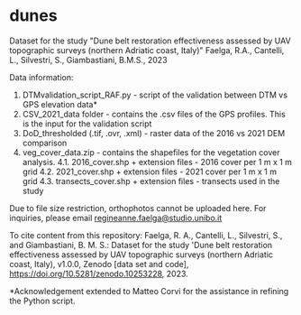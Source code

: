 # dunes
Dataset for the study "Dune belt restoration effectiveness assessed by UAV topographic surveys (northern Adriatic coast, Italy)"
Faelga, R.A., Cantelli, L., Silvestri, S., Giambastiani, B.M.S., 2023

Data information:
1. DTMvalidation_script_RAF.py - script of the validation between DTM vs GPS elevation data*
2. CSV_2021_data folder - contains the .csv files of the GPS profiles. This is the input for the validation script
3. DoD_thresholded (.tif, .ovr, .xml) - raster data of the 2016 vs 2021 DEM comparison
4. veg_cover_data.zip - contains the shapefiles for the vegetation cover analysis.
   4.1. 2016_cover.shp + extension files - 2016 cover per 1 m x 1 m grid
   4.2. 2021_cover.shp + extension files - 2021 cover per 1 m x 1 m grid
   4.3. transects_cover.shp + extension files - transects used in the study

Due to file size restriction, orthophotos cannot be uploaded here. For inquiries, please email regineanne.faelga@studio.unibo.it 

To cite content from this repository: Faelga, R. A., Cantelli, L., Silvestri, S., and Giambastiani, B. M. S.: Dataset for the study 'Dune belt restoration effectiveness assessed by UAV topographic surveys (northern Adriatic coast, Italy), v1.0.0, Zenodo [data set and code], https://doi.org/10.5281/zenodo.10253228, 2023.

*Acknowledgement extended to Matteo Corvi for the assistance in refining the Python script.
